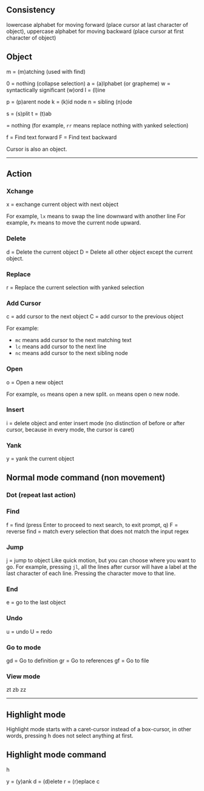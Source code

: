 ## Consistency

lowercase alphabet for moving forward (place cursor at last character of object),
uppercase alphabet for moving backward (place cursor at first character of object)

## Object

m = (m)atching (used with find)

0 = nothing (collapse selection)
a = (a)lphabet (or grapheme)
w = syntactically significant (w)ord
l = (l)ine

p = (p)arent node
k = (k)id node
n = sibling (n)ode

s = (s)plit
t = (t)ab

<key of the action> = nothing (for example, `rr` means replace nothing with yanked selection)

f<text><Enter> = Find text forward
F<text><Enter> = Find text backward

Cursor is also an object.

---

## Action

### Xchange

x = exchange current object with next object

For example, `lx` means to swap the line downward with another line
For example, `Px` means to move the current node upward.

### Delete

d = Delete the current object
D = Delete all other object except the current object.

### Replace

r = Replace the current selection with yanked selection

### Add Cursor

c = add cursor to the next object
C = add cursor to the previous object

For example:

- `mc` means add cursor to the next matching text
- `lc` means add cursor to the next line
- `nc` means add cursor to the next sibling node

### Open

o<object> = Open a new object

For example, `os` means open a new split. `on` means open o new node.

### Insert

i = delete object and enter insert mode (no distinction of before or after cursor, because in every mode, the cursor is caret)

### Yank

y = yank the current object

## Normal mode command (non movement)

### Dot (repeat last action)

### Find

f = find (press Enter to proceed to next search, <Ctrl-c> to exit prompt, <Esc>q)
F = reverse find = match every selection that does not match the input regex

### Jump

j<object> = jump to object
Like quick motion, but you can choose where you want to go.
For example, pressing `jl`, all the lines after cursor will have a label at the
last character of each line.
Pressing the character move to that line.

### End

e = go to the last object

### Undo

u = undo
U = redo

### Go to mode

gd = Go to definition
gr = Go to references
gf = Go to file

### View mode

zt
zb
zz

---

## Highlight mode

Highlight mode starts with a caret-cursor instead of a box-cursor, in other words,
pressing h does not select anything at first.

## Highlight mode command

h<movement>

y = (y)ank
d = (d)elete
r = (r)eplace
c<object> = (c)ursor = add cursor to all object in the current selection

## Question?

- How to join line?
- How to open new line? `lo`
- How to surrond?

## Glossary

a = object - alphabet
b = backward
c = action - add cursor
d = action - delete
e = movement - end
f = action - find
g = mode g
h = highlight mode
i = action - insert
j = action - jump
k = object - kid node
l = object - line
m = object - matching text
n =
o = action - open
p = object - parent node
q =
r = action - replace
s = object - sibling node
t = non-text object - tab
u = action - undo
v =
w = object - word
x = action - exchange
y = action - yank
z =

yank,delete,parent node,sibling node,child node,word,swap,line,find,cursor (as in computer graphics),grapheme,jump,highlight,open,replace,insert,undo,next,previous,matching text

| Alphabet | Word                      | Explanation |
| -------- | ------------------------- | ----------- |
| y        | yank                      |             |
| d        | delete                    |             |
| p        | parent node               |             |
| s        | sibling node              |             |
| c        | child node                |             |
| w        | word                      |             |
| t        | swap (or trade)           | trade       |
| l        | line                      |             |
| f        | find                      |             |
| g        | cursor (or glider)        | glider      |
| r        | grapheme (or rune)        | rune        |
| j        | jump                      |             |
| h        | highlight (or illuminate) | illuminate  |
| o        | open                      |             |
| e        | replace (or exchange)     | exchange    |
| i        | insert (or nestle)        | nestle      |
| u        | undo                      |             |
| n        | next (or subsequent)      | subsequent  |
| v        | previous (or former)      | former      |
| m        | matching text (or match)  | match       |
